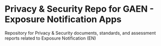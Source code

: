 # Privacy & Security Repo for GAEN - Exposure Notification Apps 
Repository for Privacy &amp; Security documents, standards, and assessment reports related to Exposure Notification (EN) 
